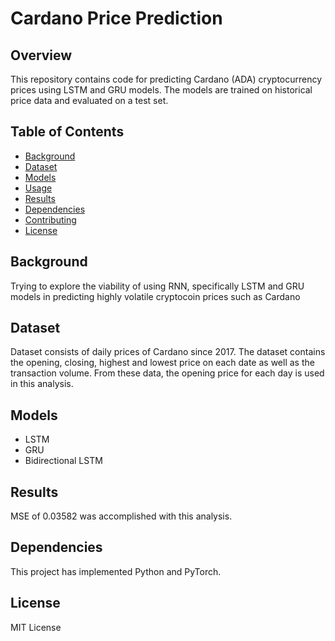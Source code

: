 # Cardano Price Prediction

## Overview

This repository contains code for predicting Cardano (ADA) cryptocurrency prices using LSTM and GRU models. The models are trained on historical price data and evaluated on a test set.

## Table of Contents

- [Background](#background)
- [Dataset](#dataset)
- [Models](#models)
- [Usage](#usage)
- [Results](#results)
- [Dependencies](#dependencies)
- [Contributing](#contributing)
- [License](#license)

## Background

Trying to explore the viability of using RNN, specifically LSTM and GRU models in predicting highly volatile 
cryptocoin prices such as Cardano

## Dataset

Dataset consists of daily prices of Cardano since 2017. The dataset contains the opening, closing, highest and lowest
price on each date as well as the transaction volume. From these data, the opening price for each day is used in this 
analysis.

## Models

- LSTM
- GRU
- Bidirectional LSTM

## Results

MSE of 0.03582 was accomplished with this analysis.

## Dependencies

This project has implemented Python and PyTorch.

## License

MIT License

